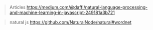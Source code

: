 > Articles
https://medium.com/@daffl/natural-language-processing-and-machine-learning-in-javascript-249181a3b721

> natural js
https://github.com/NaturalNode/natural#wordnet
